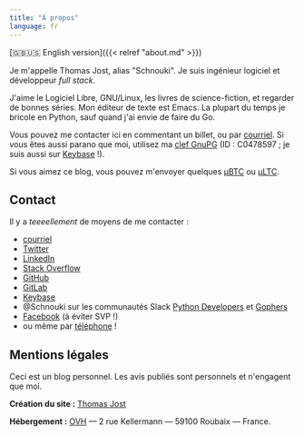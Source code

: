 ```yaml
---
title: "À propos"
language: fr
---
```


[:gb::us: English version]({{< relref "about.md" >}})

Je m'appelle Thomas Jost, alias "Schnouki". Je suis ingénieur logiciel et développeur *full stack*.

J'aime le Logiciel Libre, GNU/Linux, les livres de science-fiction, et regarder de bonnes séries. Mon éditeur de texte
est Emacs. La plupart du temps je bricole en Python, sauf quand j'ai envie de faire du Go.

Vous pouvez me contacter ici en commentant un billet, ou par
[courriel](mailto:%73%63%68%6E%6F%75%6B%69%2B%62%6C%6F%67%40%73%63%68%6E%6F%75%6B%69%2E%6E%65%74). Si vous êtes aussi
parano que moi, utilisez ma [clef GnuPG](/files/pubkey-C0478597.asc) (ID : C0478597 ; je suis aussi sur
[Keybase](https://keybase.io/schnouki) !).

Si vous aimez ce blog, vous pouvez m'envoyer quelques [μBTC](bitcoin:1NNji5k1aj8HnoZucYRN5GkfFw5v5atVJH) ou
[μLTC](litecoin:LXKARYw25RJEGuW7oqei4aJ169PqTsZLM3).


## Contact

Il y a *teeeellement* de moyens de me contacter :

- [courriel](mailto:%73%63%68%6E%6F%75%6B%69%2B%62%6C%6F%67%40%73%63%68%6E%6F%75%6B%69%2E%6E%65%74)
- [Twitter](https://twitter.com/Schnouki)
- [LinkedIn](https://www.linkedin.com/in/thomasjost/)
- [Stack Overflow](https://stackoverflow.com/users/113325/schnouki)
- [GitHub](https://github.com/Schnouki)
- [GitLab](https://gitlab.com/Schnouki)
- [Keybase](https://keybase.io/schnouki)
- @Schnouki sur les communautés Slack [Python Developers](https://pythondev.slack.com/) et [Gophers](https://gophers.slack.com/)
- [Facebook](https://www.facebook.com/tjost) (à éviter SVP !)
- ou même par <a href="#" onclick="alert(Si vous voulez mon numéro, il faudra me le demander ;)'); return false">téléphone</a> !


## Mentions légales

Ceci est un blog personnel. Les avis publiés sont personnels et n'engagent que moi.

**Création du site :** [Thomas Jost](mailto:%73%63%68%6E%6F%75%6B%69%2B%62%6C%6F%67%40%73%63%68%6E%6F%75%6B%69%2E%6E%65%74)

**Hébergement :** [OVH](http://www.ovh.com/fr/support/) — 2 rue Kellermann — 59100 Roubaix — France.
